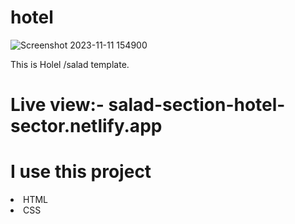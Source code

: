 # hotel
![Screenshot 2023-11-11 154900](https://github.com/mahmudul7608/hotel/assets/146390183/fb7f955d-f434-4be3-88ae-8c219ee6d47d)

This is Holel /salad template.

# Live view:- salad-section-hotel-sector.netlify.app

<h1>I use this project</h1>
<li>HTML</li>
<li>CSS</li>
